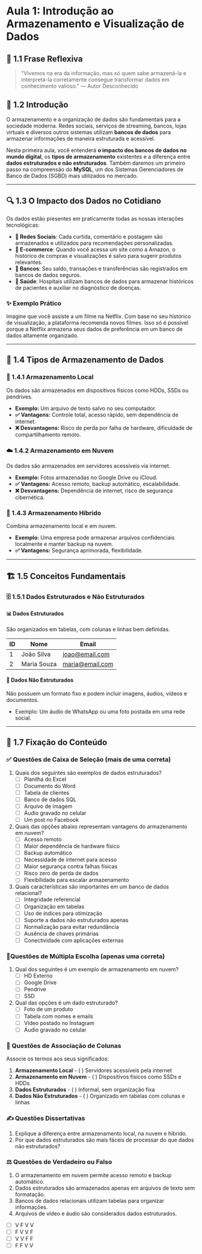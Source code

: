 # Aula 1: Introdução ao Armazenamento e Visualização de Dados

## 📌 1.1 Frase Reflexiva

> "Vivemos na era da informação, mas só quem sabe armazená-la e interpretá-la corretamente consegue transformar dados em conhecimento valioso." — Autor Desconhecido

## 🏁 1.2 Introdução

O armazenamento e a organização de dados são fundamentais para a sociedade moderna. Redes sociais, serviços de streaming, bancos, lojas virtuais e diversos outros sistemas utilizam **bancos de dados** para armazenar informações de maneira estruturada e acessível.

Nesta primeira aula, você entenderá **o impacto dos bancos de dados no mundo digital**, os **tipos de armazenamento** existentes e a diferença entre **dados estruturados e não estruturados**. Também daremos um primeiro passo na compreensão do **MySQL**, um dos Sistemas Gerenciadores de Banco de Dados (SGBD) mais utilizados no mercado.

------

## 🔍 1.3 O Impacto dos Dados no Cotidiano

Os dados estão presentes em praticamente todas as nossas interações tecnológicas:

- **📱 Redes Sociais**: Cada curtida, comentário e postagem são armazenados e utilizados para recomendações personalizadas.
- **🛒 E-commerce**: Quando você acessa um site como a Amazon, o histórico de compras e visualizações é salvo para sugerir produtos relevantes.
- **🏦 Bancos**: Seu saldo, transações e transferências são registrados em bancos de dados seguros.
- **🏥 Saúde**: Hospitais utilizam bancos de dados para armazenar históricos de pacientes e auxiliar no diagnóstico de doenças.

### ✨ Exemplo Prático

Imagine que você assiste a um filme na Netflix. Com base no seu histórico de visualização, a plataforma recomenda novos filmes. Isso só é possível porque a Netflix armazena seus dados de preferência em um banco de dados altamente organizado.

------

## 💾 1.4 Tipos de Armazenamento de Dados

### **📂 1.4.1 Armazenamento Local**

Os dados são armazenados em dispositivos físicos como HDDs, SSDs ou pendrives.

- **Exemplo:** Um arquivo de texto salvo no seu computador.
- **✅ Vantagens:** Controle total, acesso rápido, sem dependência de internet.
- **❌ Desvantagens:** Risco de perda por falha de hardware, dificuldade de compartilhamento remoto.

### **☁️ 1.4.2 Armazenamento em Nuvem**

Os dados são armazenados em servidores acessíveis via internet.

- **Exemplo:** Fotos armazenadas no Google Drive ou iCloud.
- **✅ Vantagens:** Acesso remoto, backup automático, escalabilidade.
- **❌ Desvantagens:** Dependência de internet, risco de segurança cibernética.

### **🔀 1.4.3 Armazenamento Híbrido**

Combina armazenamento local e em nuvem.

- **Exemplo:** Uma empresa pode armazenar arquivos confidenciais localmente e manter backup na nuvem.
- **✅ Vantagens:** Segurança aprimorada, flexibilidade.

------

## 🏗️ 1.5 Conceitos Fundamentais

### **🗄️ 1.5.1 Dados Estruturados e Não Estruturados**

#### **📊 Dados Estruturados**

São organizados em tabelas, com colunas e linhas bem definidas.

| ID   | Nome        | Email                                     |
| ---- | ----------- | ----------------------------------------- |
| 1    | João Silva  | [joao@email.com](mailto:joao@email.com)   |
| 2    | Maria Souza | [maria@email.com](mailto:maria@email.com) |

#### **📂 Dados Não Estruturados**

Não possuem um formato fixo e podem incluir imagens, áudios, vídeos e documentos.

- Exemplo: Um áudio de WhatsApp ou uma foto postada em uma rede social.

------

## 📝 1.7 Fixação do Conteúdo

### **✅ Questões de Caixa de Seleção** (mais de uma correta)

1. Quais dos seguintes são exemplos de dados estruturados?
   - [ ] Planilha do Excel
   - [ ] Documento do Word
   - [ ] Tabela de clientes
   - [ ] Banco de dados SQL
   - [ ] Arquivo de imagem
   - [ ] Áudio gravado no celular
   - [ ] Um post no Facebook
2. Quais das opções abaixo representam vantagens do armazenamento em nuvem?
   - [ ] Acesso remoto
   - [ ] Maior dependência de hardware físico
   - [ ] Backup automático
   - [ ] Necessidade de internet para acesso
   - [ ] Maior segurança contra falhas físicas
   - [ ] Risco zero de perda de dados
   - [ ] Flexibilidade para escalar armazenamento
3. Quais características são importantes em um banco de dados relacional?
   - [ ] Integridade referencial
   - [ ] Organização em tabelas
   - [ ] Uso de índices para otimização
   - [ ] Suporte a dados não estruturados apenas
   - [ ] Normalização para evitar redundância
   - [ ] Ausência de chaves primárias
   - [ ] Conectividade com aplicações externas

### **📝Questões de Múltipla Escolha** (apenas uma correta)

1. Qual dos seguintes é um exemplo de armazenamento em nuvem?
   - [ ] HD Externo
   - [ ] Google Drive
   - [ ] Pendrive
   - [ ] SSD
2. Qual das opções é um dado estruturado?
   - [ ] Foto de um produto
   - [ ] Tabela com nomes e emails
   - [ ] Vídeo postado no Instagram
   - [ ] Áudio gravado no celular

### **🔀 Questões de Associação de Colunas**

Associe os termos aos seus significados:

1. **Armazenamento Local** - ( ) Servidores acessíveis pela internet
2. **Armazenamento em Nuvem** - ( ) Dispositivos físicos como SSDs e HDDs
3. **Dados Estruturados** - ( ) Informal, sem organização fixa
4. **Dados Não Estruturados** - ( ) Organizado em tabelas com colunas e linhas

### **✍️ Questões Dissertativas**

1. Explique a diferença entre armazenamento local, na nuvem e híbrido.
2. Por que dados estruturados são mais fáceis de processar do que dados não estruturados?

### ⚖️ **Questões de Verdadeiro ou Falso**

1. O armazenamento em nuvem permite acesso remoto e backup automático.
2. Dados estruturados são armazenados apenas em arquivos de texto sem formatação.
3. Bancos de dados relacionais utilizam tabelas para organizar informações.
4. Arquivos de vídeo e áudio são considerados dados estruturados.

- [ ] V F V V
- [ ] F V V F
- [ ] V V F F
- [ ] F F V V
